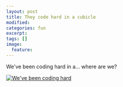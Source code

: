 ```yaml
---
layout: post
title: They code hard in a cubicle
modified: 
categories: fun
excerpt: 
tags: []
image:
  feature:
---
```

We've been coding hard in a... where are we?

[![We've been coding hard](http://img.youtube.com/vi/b-Cr0EWwaTk/0.jpg)](http://www.youtube.com/watch?v=b-Cr0EWwaTk)